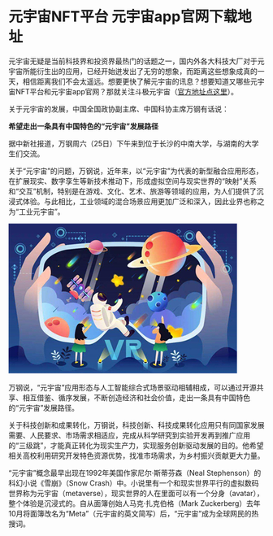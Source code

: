 # 元宇宙NFT平台 元宇宙app官网下载地址 

元宇宙无疑是当前科技界和投资界最热门的话题之一，国内外各大科技大厂对于元宇宙所能衍生出的应用，已经开始迸发出了无穷的想象，而距离这些想象成真的一天，相信距离我们不会太遥远。想要更快了解元宇宙的讯息？想要知道又哪些元宇宙NFT平台和元宇宙app官网？那就关注斗极元宇宙（[官方地址点这里](https://demo.metabd.io/)）。

关于元宇宙的发展，中国全国政协副主席、中国科协主席万钢有话说：

**希望走出一条具有中国特色的“元宇宙”发展路径**

据中新社报道，万钢周六（25日）下午来到位于长沙的中南大学，与湖南的大学生们交流。

关于“元宇宙”的问题，万钢说，近年来，以“元宇宙”为代表的新型融合应用形态，在扩展现实、数字孪生等新技术推动下，形成虚拟空间与现实世界的“映射”关系和“交互”机制，特别是在游戏、文化、艺术、旅游等领域的应用，为人们提供了沉浸式体验。与此相比，工业领域的混合场景应用更加广泛和深入，因此业界也称之为“工业元宇宙”。

![配图一](d04e36265e42c9eff254fe5ab34e0a20.jpg)


万钢说，“元宇宙”应用形态与人工智能综合式场景驱动相辅相成，可以通过开源共享、相互借鉴、循序发展，不断创造经济和社会价值，走出一条具有中国特色的“元宇宙”发展路径。

关于科技创新和成果转化，万钢说，科技创新、科技成果转化应用只有同国家发展需要、人民要求、市场需求相适应，完成从科学研究到实验开发再到推广应用的“三级跳”，才能真正转化为现实生产力，实现服务创新驱动发展的目的。他希望相关高校利用研究开发特色资源优势，找准市场需求，为乡村振兴贡献更大力量。

“元宇宙”概念最早出现在1992年美国作家尼尔·斯蒂芬森（Neal Stephenson）的科幻小说《雪崩》（Snow Crash）中。小说里有一个和现实世界平行的虚拟数码世界称为元宇宙（metaverse），现实世界的人在里面可以有一个分身（avatar），整个体验是沉浸式的。自从面簿创始人马克·扎克伯格（Mark Zuckerberg）去年10月将面簿改名为“Meta”（元宇宙的英文简写）后，“元宇宙”成为全球网民的热搜词。
